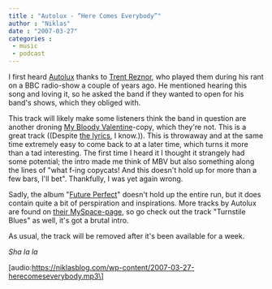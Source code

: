 ```yaml
---
title : "Autolux - “Here Comes Everybody”"
author : "Niklas"
date : "2007-03-27"
categories : 
 - music
 - podcast
---
```


I first heard [Autolux](http://www.autolux.net) thanks to [Trent Reznor](http://en.wikipedia.org/wiki/Trent_Reznor), who played them during his rant on a BBC radio-show a couple of years ago. He mentioned hearing this song and loving it, so he asked the band if they wanted to open for his band's shows, which they obliged with.

This track will likely make some listeners think the band in question are another droning [My Bloody Valentine](http://en.wikipedia.org/wiki/My_bloody_valentine)\-copy, which they're not. This is a great track ((Despite [the lyrics](http://www.autolux.org/lyrics.html#hce), I know.)). This is throwaway and at the same time extremely easy to come back to at a later time, which turns it more than a tad interesting. The first time I heard it I thought it strangely had some potential; the intro made me think of MBV but also something along the lines of "what f-ing copycats! And this doesn't hold up for more than a few bars, I'll bet". Thankfully, I was yet again wrong.

Sadly, the album "[Future Perfect](http://www.amazon.com/Future-Perfect-Autolux/dp/B0002W4SFO)" doesn't hold up the entire run, but it does contain quite a bit of perspiration and inspirations. More tracks by Autolux are found on [their MySpace-page](http://www.myspace.com/autolux), so go check out the track "Turnstile Blues" as well, it's got a brutal intro.

As usual, the track will be removed after it's been available for a week.

_Sha la la_

\[audio:https://niklasblog.com/wp-content/2007-03-27-herecomeseverybody.mp3\]
